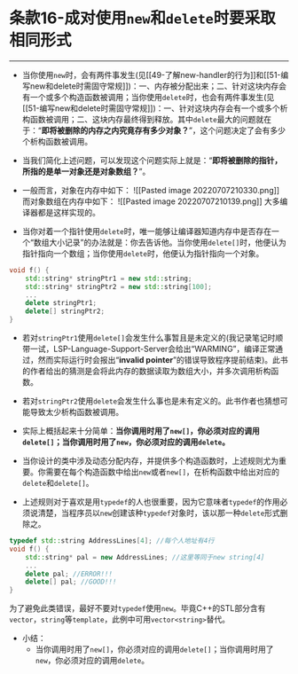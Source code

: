 # 条款16-成对使用`new`和`delete`时要采取相同形式
---
+ 当你使用`new`时，会有两件事发生(见[[49-了解new-handler的行为]]和[[51-编写new和delete时需固守常规]])：一、内存被分配出来；二、针对这块内存会有一个或多个构造函数被调用；当你使用`delete`时，也会有两件事发生(见[[51-编写new和delete时需固守常规]])：一、针对这块内存会有一个或多个析构函数被调用；二、这块内存最终得到释放。其中`delete`最大的问题就在于：“**即将被删除的内存之内究竟存有多少对象？**”，这个问题决定了会有多少个析构函数被调用。

+ 当我们简化上述问题，可以发现这个问题实际上就是：“**即将被删除的指针，所指的是单一对象还是对象数组？**”。

+ 一般而言，对象在内存中如下：
![[Pasted image 20220707210330.png]]
	而对象数组在内存中如下：
![[Pasted image 20220707210139.png]]
大多编译器都是这样实现的。

+ 当你对着一个指针使用`delete`时，唯一能够让编译器知道内存中是否存在一个“数组大小记录”的办法就是：你去告诉他。当你使用`delete[]`时，他便认为指针指向一个数组；当你使用`delete`时，他便认为指针指向一个对象。
```cpp
void f() {
	std::string* stringPtr1 = new std::string;
	std::string* stringPtr2 = new std::string[100];
	...
	delete stringPtr1;
	delete[] stringPtr2;
}
```

+ 若对`stringPtr1`使用`delete[]`会发生什么事暂且是未定义的(我记录笔记时顺带一试，LSP-Language-Support-Server会给出“WARMING”，编译正常通过，然而实际运行时会报出“**invalid pointer**”的错误导致程序提前结束)。此书的作者给出的猜测是会将此内存的数据读取为数组大小，并多次调用析构函数。

+ 若对`stringPtr2`使用`delete`会发生什么事也是未有定义的。此书作者也猜想可能导致太少析构函数被调用。

+ 实际上概括起来十分简单：**当你调用时用了`new[]`，你必须对应的调用`delete[]`；当你调用时用了`new`，你必须对应的调用`delete`。**

+ 当你设计的类中涉及动态分配内存，并提供多个构造函数时，上述规则尤为重要。你需要在每个构造函数中给出`new`或者`new[]`，在析构函数中给出对应的`delete`和`delete[]`。

+ 上述规则对于喜欢是用`typedef`的人也很重要，因为它意味者`typedef`的作用必须说清楚，当程序员以`new`创建该种`typedef`对象时，该以那一种`delete`形式删除之。
```cpp
typedef std::string AddressLines[4]; //每个人地址有4行
void f() {
	std::string* pal = new AddressLines; //这里等同于new string[4]
	...
	delete pal; //ERROR!!!
	delete[] pal; //GOOD!!!
}
```

为了避免此类错误，最好不要对`typedef`使用`new`。毕竟C++的STL部分含有`vector`，`string`等`template`，此例中可用`vector<string>`替代。

+ 小结：
	+ 当你调用时用了`new[]`，你必须对应的调用`delete[]`；当你调用时用了`new`，你必须对应的调用`delete`。